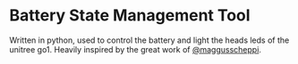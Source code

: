 # Battery State Management Tool

Written in python, used to control the battery and light the heads leds of the unitree go1.
Heavily inspired by the great work of [@maggusscheppi](https://github.com/maggusscheppi/Go1).
